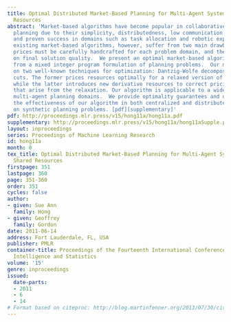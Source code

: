 ```yaml
---
title: Optimal Distributed Market-Based Planning for Multi-Agent Systems with Shared
  Resources
abstract: 'Market-based algorithms have become popular in collaborative multi-agent
  planning due to their simplicity, distributedness, low communication requirements,
  and proven success in domains such as task allocation and robotic exploration.  Most
  existing market-based algorithms, however, suffer from two main drawbacks: resource
  prices must be carefully handcrafted for each problem domain, and there is no guarantee
  on final solution quality.  We present an optimal market-based algorithm, derived
  from a mixed integer program formulation of planning problems.  Our method is based
  on two well-known techniques for optimization: Dantzig-Wolfe decomposition and Gomory
  cuts. The former prices resources optimally for a relaxed version of the problem,
  while the latter introduces new derivative resources to correct pricing imbalances
  that arise from the relaxation. Our algorithm is applicable to a wide variety of
  multi-agent planning domains.  We provide optimality guarantees and demonstrate
  the effectiveness of our algorithm in both centralized and distributed settings
  on synthetic planning problems. [pdf][supplementary]'
pdf: http://proceedings.mlr.press/v15/hong11a/hong11a.pdf
supplementary: http://proceedings.mlr.press/v15/hong11a/hong11aSupple.pdf
layout: inproceedings
series: Proceedings of Machine Learning Research
id: hong11a
month: 0
tex_title: Optimal Distributed Market-Based Planning for Multi-Agent Systems with
  Shared Resources
firstpage: 351
lastpage: 360
page: 351-360
order: 351
cycles: false
author:
- given: Sue Ann
  family: Hong
- given: Geoffrey
  family: Gordon
date: 2011-06-14
address: Fort Lauderdale, FL, USA
publisher: PMLR
container-title: Proceedings of the Fourteenth International Conference on Artificial
  Intelligence and Statistics
volume: '15'
genre: inproceedings
issued:
  date-parts:
  - 2011
  - 6
  - 14
# Format based on citeproc: http://blog.martinfenner.org/2013/07/30/citeproc-yaml-for-bibliographies/
---
```

